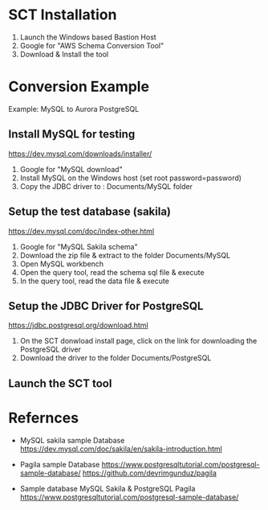 SCT Installation
================
1. Launch the Windows based Bastion Host
2. Google for "AWS Schema Conversion Tool"
3. Download & Install the tool

Conversion Example
==================
Example: MySQL to Aurora PostgreSQL 

Install MySQL for testing
-------------------------
https://dev.mysql.com/downloads/installer/

1. Google for "MySQL download"
2. Install MySQL on the Windows host (set root password=password)
3. Copy the JDBC driver to : Documents/MySQL folder

Setup the test database (sakila)
--------------------------------
https://dev.mysql.com/doc/index-other.html

1. Google for "MySQL Sakila schema"
2. Download the zip file & extract to the folder Documents/MySQL
3. Open MySQL workbench 
4. Open the query tool, read the schema sql file & execute
5. In the query tool, read the data file & execute

Setup the JDBC Driver for PostgreSQL
------------------------------------
https://jdbc.postgresql.org/download.html

1. On the SCT donwload install page, click on the link for downloading the PostgreSQL driver
2. Download the driver to the folder Documents/PostgreSQL


Launch the SCT tool
-------------------


Refernces
=========

* MySQL sakila sample Database
https://dev.mysql.com/doc/sakila/en/sakila-introduction.html

* Pagila sample Database
https://www.postgresqltutorial.com/postgresql-sample-database/
https://github.com/devrimgunduz/pagila

* Sample database MySQL Sakila & PostgreSQL Pagila
https://www.postgresqltutorial.com/postgresql-sample-database/